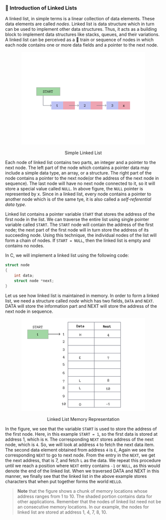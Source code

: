 ### :link: Introduction of Linked Lists

A linked list, in simple terms is a linear collection of data elements. These data elements are called _nodes_. Linked list is data structure which in turn can be used to implement other data structures. Thus, it acts as a building block to implement data structures like stacks, queues, and their variations. A linked list can be perceived as a :bullettrain_front: train or sequence of nodes in which each node contains one or more data fields and a pointer to the next node.

<p align="center">
<img src="./assets/Simple Linked List.png" alt="Simple Linked List"/>
<p>
<p align="center">
Simple Linked List
</p>

Each node of linked list contains two parts, an integer and a pointer to the next node. The left part of the node which contains a pointer data may include a simple data type, an array, or a structure. The right part of the node contains a pointer to the next node(or the address of the next node in sequence). The last node will have no next node connected to it, so it will store a special value called `NULL`. In above figure, the `NULL` pointer is represented by x. Since in a linked list, every node contains a pointer to another node which is of the same tye, it is also called a _self-referential data type_.

Linked list contains a pointer variable `START` that stores the address of the first node in the list. We can traverse the entire list using single pointer variable called `START`. The `START` node will contain the address of the first node; the next part of the first node will in turn store the address of its succeeding node. Using this technique, the individual nodes of the list will form a chain of nodes. If `START = NULL`, then the linked list is empty and contains no nodes.

In C, we will implement a linked list using the following code:

```c
struct node
{
    int data;
    struct node *next;
}
```

Let us see how linked list is maintained in memory. In order to form a linked list, we need a structure called _node_ which has two fields, `DATA` and `NEXT`. DATA will store the information part and NEXT will store the address of the next node in sequence.

<p align="center">
<img src="./assets/Linked List Memory Representation.png" alt="Linked List Memory Representation"/>
<p>
<p align="center">
Linked List Memory Representation</p>

In the figure, we see that the variable `START` is used to store the address of the first node. Here, in this example `START = 1`, so the first data is stored at address 1, which is `H`. The corresponding `NEXT` stores address of the next node, which is `4`. So, we will look at address `4` to fetch the next data item. The second data element obtained from address `4` is `E`, Again we see the corresponding `NEXT` to go to next node. From the entry in the `NEXT`, we get the next address, that is 7, and fetch `L` as the data. We repeat this procedure until we reach a position where `NEXT` entry contains `-1` or `NULL`, as this would denote the end of the linked list. When we traversed DATA and NEXT in this manner, we finally see that the linked list in the above example stores characters that when put together forms the world `HELLO`.

> **Note** that the figure shows a chunk of memory locations whose address ranges from 1 to 10. The shaded portion contains data for other applications. Remember that the nodes of linked list need not be an consecutive memory locations. In our example, the nodes for linked list are stored at address 1, 4, 7, 8, 10.
